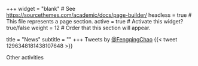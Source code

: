 +++
widget = "blank"  # See https://sourcethemes.com/academic/docs/page-builder/
headless = true  # This file represents a page section.
active = true  # Activate this widget? true/false
weight = 12  # Order that this section will appear.

title = "News"
subtitle = ""
+++
Tweets by [@FengqingChao](https://twitter.com/FengqingChao)
{{< tweet 1296348181438107648 >}}

Other activities